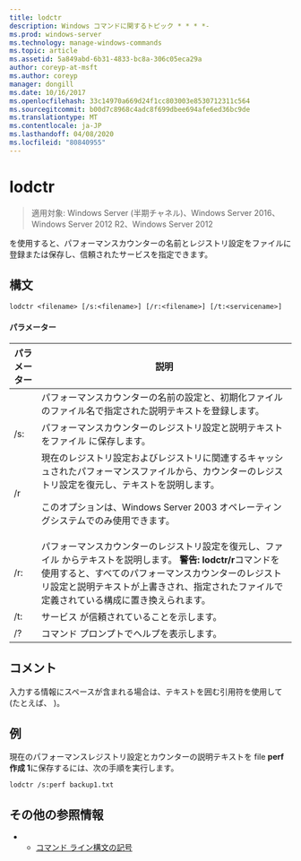 ```yaml
---
title: lodctr
description: Windows コマンドに関するトピック * * * *-
ms.prod: windows-server
ms.technology: manage-windows-commands
ms.topic: article
ms.assetid: 5a849abd-6b31-4833-bc8a-306c05eca29a
author: coreyp-at-msft
ms.author: coreyp
manager: dongill
ms.date: 10/16/2017
ms.openlocfilehash: 33c14970a669d24f1cc803003e8530712311c564
ms.sourcegitcommit: b00d7c8968c4adc8f699dbee694afe6ed36bc9de
ms.translationtype: MT
ms.contentlocale: ja-JP
ms.lasthandoff: 04/08/2020
ms.locfileid: "80840955"
---
```

# <a name="lodctr"></a>lodctr

>適用対象: Windows Server (半期チャネル)、Windows Server 2016、Windows Server 2012 R2、Windows Server 2012

を使用すると、パフォーマンスカウンターの名前とレジストリ設定をファイルに登録または保存し、信頼されたサービスを指定できます。
## <a name="syntax"></a>構文
```
lodctr <filename> [/s:<filename>] [/r:<filename>] [/t:<servicename>]
```
#### <a name="parameters"></a>パラメーター

|    パラメーター     |                                                                                                                                         説明                                                                                                                                          |
|------------------|----------------------------------------------------------------------------------------------------------------------------------------------------------------------------------------------------------------------------------------------------------------------------------------------|
|    <filename>    |                                                                                          パフォーマンスカウンターの名前の設定と、初期化ファイルのファイル名で指定された説明テキストを登録します。                                                                                          |
|  /s:<filename>   |                                                                                                       パフォーマンスカウンターのレジストリ設定と説明テキストをファイル <filename>に保存します。                                                                                                       |
|        /r        |                                現在のレジストリ設定およびレジストリに関連するキャッシュされたパフォーマンスファイルから、カウンターのレジストリ設定を復元し、テキストを説明します。<p>このオプションは、Windows Server 2003 オペレーティングシステムでのみ使用できます。                                |
|  /r:<filename>   | パフォーマンスカウンターのレジストリ設定を復元し、ファイル <filename>からテキストを説明します。 **警告:** **lodctr/r**コマンドを使用すると、すべてのパフォーマンスカウンターのレジストリ設定と説明テキストが上書きされ、指定されたファイルで定義されている構成に置き換えられます。 |
| /t:<servicename> |                                                                                                                       サービス <servicename> が信頼されていることを示します。                                                                                                                       |
|        /?        |                                                                                                                             コマンド プロンプトでヘルプを表示します。                                                                                                                             |

## <a name="remarks"></a>コメント
入力する情報にスペースが含まれる場合は、テキストを囲む引用符を使用して (たとえば、 <filename>)。
## <a name="examples"></a><a name=BKMK_Examples></a>例
現在のパフォーマンスレジストリ設定とカウンターの説明テキストを file **perf 作成 1**に保存するには、次の手順を実行します。
```
lodctr /s:perf backup1.txt
```
## <a name="additional-references"></a>その他の参照情報
-   - [コマンド ライン構文の記号](command-line-syntax-key.md)


